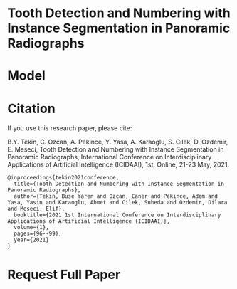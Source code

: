 # Tooth Detection and Numbering with Instance Segmentation in Panoramic Radiographs

# Model


# Citation
If you use this research paper, please cite:

B.Y. Tekin, C. Ozcan, A. Pekince, Y. Yasa, A. Karaoglu, S. Cilek, D. Ozdemir, E. Meseci, Tooth Detection and Numbering with Instance Segmentation in Panoramic Radiographs, International Conference on Interdisciplinary Applications of Artificial Intelligence (ICIDAAI), 1st, Online, 21-23 May, 2021.

```
@inproceedings{tekin2021conference,
  title={Tooth Detection and Numbering with Instance Segmentation in Panoramic Radiographs},
  author={Tekin, Buse Yaren and Ozcan, Caner and Pekince, Adem and Yasa, Yasin and Karaoglu, Ahmet and Cilek, Suheda and Ozdemir, Dilara and Meseci, Elif},
  booktitle={2021 1st International Conference on Interdisciplinary Applications of Artificial Intelligence (ICIDAAI)},
  volume={1},
  pages={96--99},
  year={2021}
}
```

# Request Full Paper